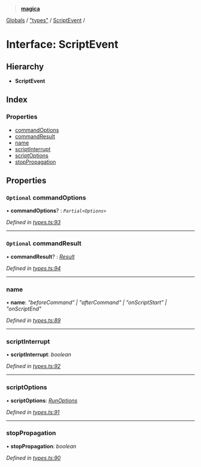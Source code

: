 > **[magica](../README.md)**

[Globals](../README.md) / ["types"](../modules/_types_.md) / [ScriptEvent](_types_.scriptevent.md) /

# Interface: ScriptEvent

## Hierarchy

* **ScriptEvent**

## Index

### Properties

* [commandOptions](_types_.scriptevent.md#optional-commandoptions)
* [commandResult](_types_.scriptevent.md#optional-commandresult)
* [name](_types_.scriptevent.md#name)
* [scriptInterrupt](_types_.scriptevent.md#scriptinterrupt)
* [scriptOptions](_types_.scriptevent.md#scriptoptions)
* [stopPropagation](_types_.scriptevent.md#stoppropagation)

## Properties

### `Optional` commandOptions

• **commandOptions**? : *`Partial<Options>`*

*Defined in [types.ts:93](https://github.com/cancerberoSgx/magica/blob/6686cf2/src/types.ts#L93)*

___

### `Optional` commandResult

• **commandResult**? : *[Result](_types_.result.md)*

*Defined in [types.ts:94](https://github.com/cancerberoSgx/magica/blob/6686cf2/src/types.ts#L94)*

___

###  name

• **name**: *"beforeCommand" | "afterCommand" | "onScriptStart" | "onScriptEnd"*

*Defined in [types.ts:89](https://github.com/cancerberoSgx/magica/blob/6686cf2/src/types.ts#L89)*

___

###  scriptInterrupt

• **scriptInterrupt**: *boolean*

*Defined in [types.ts:92](https://github.com/cancerberoSgx/magica/blob/6686cf2/src/types.ts#L92)*

___

###  scriptOptions

• **scriptOptions**: *[RunOptions](_types_.runoptions.md)*

*Defined in [types.ts:91](https://github.com/cancerberoSgx/magica/blob/6686cf2/src/types.ts#L91)*

___

###  stopPropagation

• **stopPropagation**: *boolean*

*Defined in [types.ts:90](https://github.com/cancerberoSgx/magica/blob/6686cf2/src/types.ts#L90)*